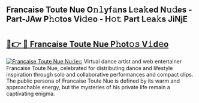 ## Francaise Toute Nue O𝚗𝚕yf𝚊ns L𝚎a𝚔ed N𝚞𝚍es - Part-JAw P𝚑𝚘tos Vi𝚍𝚎o - H𝚘𝚝 Part L𝚎a𝚔s JiNjE

# <h2><a href="http://kfbrlj.oniu.top/?m=Francaise+Toute+Nue">🔗👉 🔴 Francaise Toute Nue P𝚑ot𝚘𝚜 V𝚒d𝚎o</a></h2>

[![Francaise Toute Nue Nu𝚍e𝚜](https://i.imgur.com/0qMVB7G.gif)](http://kfbrlj.oniu.top/?m=Francaise+Toute+Nue)
Virtual dance artist and web entertainer Francaise Toute Nue, celebrated for distributing dance and lifestyle inspiration through solo and collaborative performances and compact clips. The public persona of Francaise Toute Nue is defined by its warm and approachable energy, but the mysteries of his private life remain a captivating enigma.  
